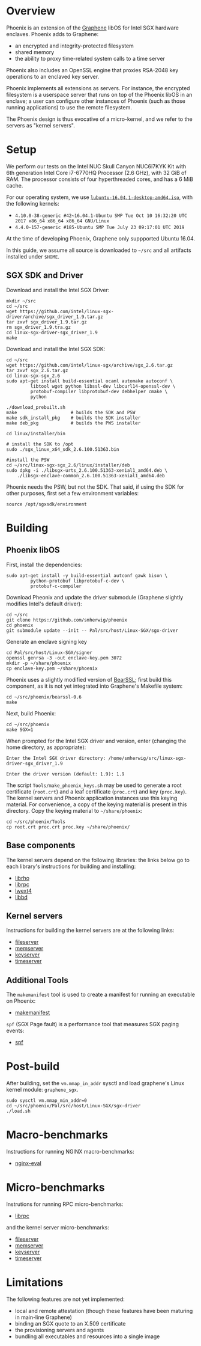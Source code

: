 Overview
========

Phoenix is an extension of the [Graphene](https://github.com/oscarlab/graphene)
libOS for Intel SGX hardware enclaves.  Phoenix adds to Graphene: 

- an encrypted and integrity-protected filesystem
- shared memory
- the ability to proxy time-related system calls to a time server

Phoenix also includes an OpenSSL engine that proxies RSA-2048 key operations to
an enclaved key server.

Phoenix implements all extensions as servers.  For instance, the encrypted filesystem is a
userspace server that runs on top of the Phoenix libOS in an enclave; a user
can configure other instances of Phoenix (such as those running applications)
to use the remote filesystem.

The Phoenix design is thus evocative of a micro-kernel, and we refer to the servers
as "kernel servers".


<a name="setup"/> Setup
=======================

We perform our tests on the Intel NUC Skull Canyon NUC6i7KYK Kit with 6th
generation Intel Core i7-6770HQ Processor (2.6 GHz), with 32 GiB of RAM.  The
processor consists of four hyperthreaded cores, and has a 6 MiB cache.

For our operating system, we use
[`lubuntu-16.04.1-desktop-amd64.iso`](http://cdimage.ubuntu.com/lubuntu/releases/16.04.1/release),
with the following kernels:

- `4.10.0-38-generic #42~16.04.1-Ubuntu SMP Tue Oct 10 16:32:20 UTC 2017 x86_64 x86_64 x86_64 GNU/Linux`
- `4.4.0-157-generic #185-Ubuntu SMP Tue July 23 09:17:01 UTC 2019`

At the time of developing Phoenix, Graphene only suppported Ubuntu 16.04.

In this guide, we assume all source is downloaded to `~/src` and all artifacts
installed under `$HOME`.


SGX SDK and Driver
------------------

Download and install the Intel SGX Driver:

```
mkdir ~/src
cd ~/src
wget https://github.com/intel/linux-sgx-driver/archive/sgx_driver_1.9.tar.gz
tar zxvf sgx_driver_1.9.tar.gz
rm sgx_driver_1.9.tra.gz
cd linux-sgx-driver-sgx_driver_1.9
make
```

Download and install the Intel SGX SDK:

```
cd ~/src
wget https://github.com/intel/linux-sgx/archive/sgx_2.6.tar.gz
tar zxvf sgx_2.6.tar.gz
cd linux-sgx-sgx_2.6
sudo apt-get install build-essential ocaml automake autoconf \
         libtool wget python libssl-dev libcurl14-openssl-dev \
         protobuf-compiler libprotobuf-dev debhelper cmake \
         python

./download_prebuilt.sh
make                    # builds the SDK and PSW
make sdk_install_pkg    # builds the SDK installer
make deb_pkg            # builds the PWS installer

cd linux/installer/bin

# install the SDK to /opt
sudo ./sgx_linux_x64_sdk_2.6.100.51363.bin

#install the PSW
cd ~/src/linux-sgx-sgx_2.6/linux/installer/deb
sudo dpkg -i ./libsgx-urts_2.6.100.51363-xenial1_amd64.deb \
    ./libsgx-enclave-common_2.6.100.51363-xenial1_amd64.deb
```

Phoenix needs the PSW, but not the SDK.  That said, if using the SDK for other
purposes, first set a few environment variables:

```
source /opt/sgxsdk/environment
```

<a name="building"/> Building
=============================

Phoenix libOS
-------------

First, install the dependencies:

```
sudo apt-get install -y build-essential autconf gawk bison \
         python-protobuf libprotobuf-c-dev \
         protobuf-c-compiler
```

Download Pheonix and update the driver submodule (Graphene slightly
modifies Intel's default driver):

```
cd ~/src
git clone https://github.com/smherwig/phoenix
cd phoenix
git submodule update --init -- Pal/src/host/Linux-SGX/sgx-driver
```

Generate an enclave signing key

```
cd Pal/src/host/Linux-SGX/signer
openssl genrsa -3 -out enclave-key.pem 3072
mkdir -p ~/share/phoenix
cp enclave-key.pem ~/share/phoenix
```

Phoenix uses a slightly modified version of [BearSSL](https://bearssl.org);
first build this component, as it is not yet integrated into Graphene's
Makefile system:

```
cd ~/src/phoenix/bearssl-0.6
make
```

Next, build Phoenix:

```
cd ~/src/phoenix
make SGX=1
```

When prompted for the Intel SGX driver and version, enter (changing the home
directory, as appropriate):

```
Enter the Intel SGX driver directory: /home/smherwig/src/linux-sgx-driver-sgx_driver_1.9

Enter the driver version (default: 1.9): 1.9
```

The script `Tools/make_phoenix_keys.sh` may be used to generate a root
certificate (`root.crt`) and a leaf certificate (`proc.crt`) and key
(`proc.key`).  The kernel servers and Phoenix application instances use this
keying material.  For convenience, a copy of the keying material is present in
this directory.  Copy the keying material to `~/share/phoenix`:

```
cd ~/src/phoenix/Tools
cp root.crt proc.crt proc.key ~/share/phoenix/
```


Base components
---------------

The kernel servers depend on the following libraries: the links below go to
each library's instructions for building and installing:


- [librho](https://github.com/smherwig/librho#building)
- [librpc](https://github.com/smherwig/phoenix-librpc#building)
- [lwext4](https://github.com/smherwig/lwext4#phoenix-compile)
- [libbd](https://github.com/smherwig/phoenix-libbd#building)


Kernel servers
--------------

Instructions for building the kernel servers are at the following links:

- [fileserver](https://github.com/smherwig/phoenix-fileserver#building)
- [memserver](https://github.com/smherwig/phoenix-memserver#building)
- [keyserver](https://github.com/smherwig/phoenix-keyserver#building)
- [timeserver](https://github.com/smherwig/phoenix-timeserver#building)


Additional Tools
----------------

The `makemanifest` tool is used to create a manifest for running an executable
on Phoenix:

- [makemanifest](https://github.com/smherwig/phoenix-makemanifest#building)


`spf` (SGX Page fault) is a performance tool that measures SGX paging events:

- [spf](https://github.com/smherwig/phoenix-spf#building)


<a name="post-build"/> Post-build
=================================

After building, set the `vm.mmap_in_addr` sysctl and load graphene's Linux kernel
module: `graphene_sgx`.

```
sudo sysctl vm.mmap_min_addr=0
cd ~/src/phoenix/Pal/src/host/Linux-SGX/sgx-driver
./load.sh
```

<a name="macro-benchmarks"/> Macro-benchmarks
=============================================

Instructions for running NGINX macro-benchmarks:

- [nginx-eval](https://github.com/smherwig/phoenix-nginx-eval)


<a name="micro-benchmarks"/> Micro-benchmarks
=============================================

Instrutions for running RPC micro-benchmarks:

- [librpc](https://github.com/smherwig/phoenix-librpc#micro-benchmarks)

and the kernel server micro-benchmarks:

- [fileserver](https://github.com/smherwig/phoenix-fileserver#micro-benchmarks)
- [memserver](https://github.com/smherwig/phoenix-memserver#micro-benchmarks)
- [keyserver](https://github.com/smherwig/phoenix-keyserver#micro-benchmarks)
- [timeserver](https://github.com/smherwig/phoenix-timeserver#micro-benchmarks)


<a name="limitations"/> Limitations
===================================

The following features are not yet implemented:

- local and remote attestation (though these features have been
  maturing in main-line Graphene)
- binding an SGX quote to an X.509 certificate
- the provisioning servers and agents
- bundling all executables and resources into a single image

